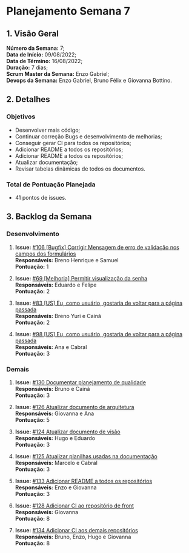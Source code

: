# Planejamento Semana 7

## 1. Visão Geral
**Número da Semana:** 7;<br>
**Data de Início:** 09/08/2022;<br>
**Data de Término:** 16/08/2022;<br>
**Duração:** 7 dias;<br>
**Scrum Master da Semana:** Enzo Gabriel;<br>
**Devops da Semana:** Enzo Gabriel, Bruno Félix e Giovanna Bottino.<br>

## 2. Detalhes

### Objetivos
- Desenvolver mais código;<br>
- Continuar correção Bugs e desenvolvimento de melhorias;<br>
- Conseguir gerar CI para todos os repositórios; <br>
- Adicionar README a todos os repositórios; <br>
- Adicionar README a todos os repositórios; <br>
- Atualizar documentação; <br>
- Revisar tabelas dinâmicas de todos os documentos.<br>

### Total de Pontuação Planejada
 - 41 pontos de issues.

## 3. Backlog da Semana

### Desenvolvimento

1. **Issue:** [#106 [Bugfix] Corrigir Mensagem de erro de validação nos campos dos formulários](https://github.com/fga-eps-mds/2022-1-PUMA-Doc/issues/106)<br>
**Responsáveis:** Breno Henrique e Samuel<br>
**Pontuação:** 1

2. **Issue:** [#69 [Melhoria] Permitir visualização da senha](https://github.com/fga-eps-mds/2022-1-PUMA-Doc/issues/69)<br>
**Responsáveis:** Eduardo e Felipe<br>
**Pontuação:** 2

3. **Issue:** [#83 [US] Eu, como usuário, gostaria de voltar para a página passada](https://github.com/fga-eps-mds/2022-1-PUMA-Doc/issues/83)<br>
**Responsáveis:** Breno Yuri e Cainã<br>
**Pontuação:** 2

4. **Issue:** [#98 [US] Eu, como usuário, gostaria de voltar para a página passada](https://github.com/fga-eps-mds/2022-1-PUMA-Doc/issues/98)<br>
**Responsáveis:** Ana e Cabral<br>
**Pontuação:** 3

### Demais

1. **Issue:** [#130 Documentar planejamento de qualidade](https://github.com/fga-eps-mds/2022-1-PUMA-Doc/issues/130)<br>
**Responsáveis:** Bruno e Cainã<br>
**Pontuação:** 3

2. **Issue:** [#126 Atualizar documento de arquitetura](https://github.com/fga-eps-mds/2022-1-PUMA-Doc/issues/126)<br>
**Responsáveis:** Giovanna e Ana<br>
**Pontuação:** 5

3. **Issue:** [#124 Atualizar documento de visão](https://github.com/fga-eps-mds/2022-1-PUMA-Doc/issues/124)<br>
**Responsáveis:** Hugo e Eduardo<br>
**Pontuação:** 3

4. **Issue:** [#125 Atualizar planilhas usadas na documentação](https://github.com/fga-eps-mds/2022-1-PUMA-Doc/issues/125)<br>
**Responsáveis:** Marcelo e Cabral<br>
**Pontuação:** 3

5. **Issue:** [#133 Adicionar README a todos os repositórios](https://github.com/fga-eps-mds/2022-1-PUMA-Doc/issues/133)<br>
**Responsáveis:** Enzo e Giovanna<br>
**Pontuação:** 3

6. **Issue:** [#128 Adicionar CI ao repositório de front](https://github.com/fga-eps-mds/2022-1-PUMA-Doc/issues/128)<br>
**Responsáveis:** Giovanna<br>
**Pontuação:** 8

7. **Issue:** [#134 Adicionar CI aos demais repositórios](https://github.com/fga-eps-mds/2022-1-PUMA-Doc/issues/134)<br>
**Responsáveis:** Bruno, Enzo, Hugo e Giovanna<br>
**Pontuação:** 8